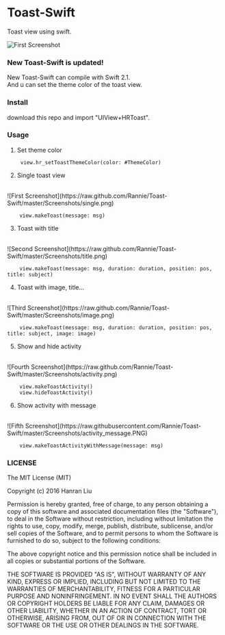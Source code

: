 Toast-Swift
===========

Toast view using swift.

![First Screenshot](https://raw.githubusercontent.com/Rannie/Toast-Swift/master/Screenshots/NewSwiftToast.PNG)

### New Toast-Swift is updated!

New Toast-Swift can compile with Swift 2.1.
<br />
And u can set the theme color of the toast view.

### Install

download this repo and import "UIView+HRToast".

### Usage

1. Set theme color

		view.hr_setToastThemeColor(color: #ThemeColor)

2. Single toast view 
<br /> 
![First Screenshot](https://raw.github.com/Rannie/Toast-Swift/master/Screenshots/single.png)

		view.makeToast(message: msg)
          
3. Toast with title 
<br />
![Second Screenshot](https://raw.github.com/Rannie/Toast-Swift/master/Screenshots/title.png)

		view.makeToast(message: msg, duration: duration, position: pos, title: subject)
          
4. Toast with image, title... 
<br />
![Third Screenshot](https://raw.github.com/Rannie/Toast-Swift/master/Screenshots/image.png)

		view.makeToast(message: msg, duration: duration, position: pos, title: subject, image: image)

5. Show and hide activity 
<br />
![Fourth Screenshot](https://raw.github.com/Rannie/Toast-Swift/master/Screenshots/activity.png)

		view.makeToastActivity()
		view.hideToastActivity()

6. Show activity with message 
<br />
![Fifth Screenshot](https://raw.githubusercontent.com/Rannie/Toast-Swift/master/Screenshots/activity_message.PNG)

		view.makeToastActivityWithMessage(message: msg)


### LICENSE

The MIT License (MIT)

Copyright (c) 2016 Hanran Liu

Permission is hereby granted, free of charge, to any person obtaining a copy
of this software and associated documentation files (the "Software"), to deal
in the Software without restriction, including without limitation the rights
to use, copy, modify, merge, publish, distribute, sublicense, and/or sell
copies of the Software, and to permit persons to whom the Software is
furnished to do so, subject to the following conditions:

The above copyright notice and this permission notice shall be included in all
copies or substantial portions of the Software.

THE SOFTWARE IS PROVIDED "AS IS", WITHOUT WARRANTY OF ANY KIND, EXPRESS OR
IMPLIED, INCLUDING BUT NOT LIMITED TO THE WARRANTIES OF MERCHANTABILITY,
FITNESS FOR A PARTICULAR PURPOSE AND NONINFRINGEMENT. IN NO EVENT SHALL THE
AUTHORS OR COPYRIGHT HOLDERS BE LIABLE FOR ANY CLAIM, DAMAGES OR OTHER
LIABILITY, WHETHER IN AN ACTION OF CONTRACT, TORT OR OTHERWISE, ARISING FROM,
OUT OF OR IN CONNECTION WITH THE SOFTWARE OR THE USE OR OTHER DEALINGS IN THE
SOFTWARE.